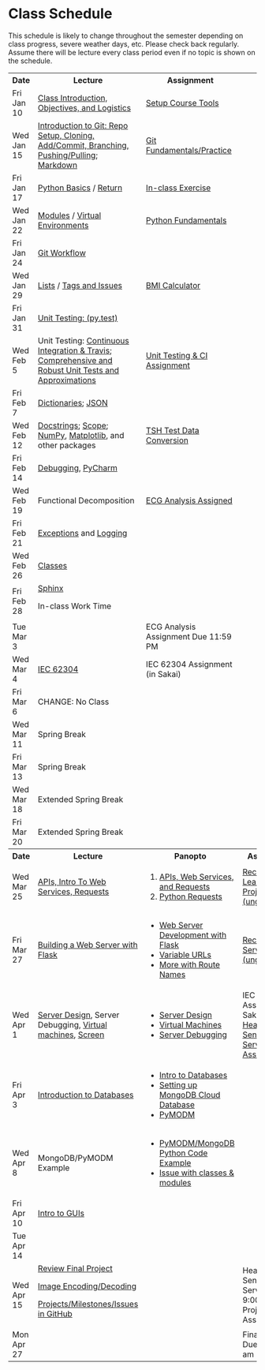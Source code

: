 # Class Schedule

This schedule is likely to change throughout the semester depending on class
progress, severe weather days, etc.  Please check back regularly.  Assume there 
will be lecture every class period even if no topic is shown on the schedule.

<table>

<tr>
<th>Date</th>
<th>Lecture</th>
<th>Assignment</th>
</tr>

<tr>
<td>Fri Jan 10</td>
  <td><a href="Lectures/Intro_Lecture.md">Class Introduction, Objectives, and Logistics</a></td>
  <td><a href="Assignments/01_tool_setup_git_intro.md">Setup Course Tools</a></td>
</tr>

<tr>
<td>Wed Jan 15</td>
<td><a href="Lectures/intro_to_git.md">Introduction to Git:  Repo Setup, 
  Cloning, Add/Commit, Branching, Pushing/Pulling</a>;   
  <a href="Resources/markdown.md">Markdown</a></td>
  
  <td><a href="Assignments/02_git_fundamentals_practice.md">Git Fundamentals/Practice</a></td
</tr>

<tr>
<td>Fri Jan 17</td>
  <td><a href="Lectures/python_basics.md">Python Basics</a> /
  <a href="Lectures/return_keyword.md">Return</a>
  </td>
  <td><a href="Lectures/python_basics.md#exercise-before-next-class">In-class Exercise</a></td>
</tr>

<tr>
<td>Wed Jan 22</td>
<td><a href="Lectures/modules.md">Modules</a> /
<a href="Lectures/virtual_environments.md">Virtual Environments</a> 

</td>
<td><a href="Assignments/PythonFundamentalAssignment.md">Python Fundamentals</a></td>
</tr>

<tr>
<td>Fri Jan 24</td> 
<td><a href="Lectures/git_workflow.md">Git Workflow</a> 
</td>
<td></td>
</tr>

<tr>
<td>Wed Jan 29</td>
<td> 
<a href="Lectures/lists.md">Lists</a> / 
<a href="Lectures/git_workflow_more.md">Tags and Issues</a> 
</td>
<td><a href="Assignments/BMICalculatorAssignment.md">BMI Calculator</a></td>
</tr>

<tr>
<td>Fri Jan 31</td>
<td><a href="Lectures/unit_testing.md">Unit Testing: (py.test)</a></td>
<td></td>
</tr>

<tr>
<td>Wed Feb 5</td>
<td>Unit Testing: <a href="Lectures/continuous_integration_travis.md">Continuous 
Integration & Travis</a>;
<a href="Lectures/robust_testing.md">Comprehensive and Robust Unit Tests and Approximations</a></td>
<td><a href="Assignments/UnitTestingCIAssignment.md">Unit Testing & CI Assignment</a></td>
</tr>

<tr>
<td>Fri Feb 7</td>
<td><a href="Lectures/dictionaries.md">Dictionaries</a>;
<a href="Lectures/json.md">JSON</a></td>
<td></td>
</tr>

<tr>
<td>Wed Feb 12</td>
<td>
<a href="Lectures/docstrings.md">Docstrings</a>; 
<a href="Lectures/variable_scope.md">Scope</a>;
<a href="Lectures/numpy.md">NumPy</a>, 
<a href="Lectures/matplotlib.md">Matplotlib</a>, and other packages</a>
</td>
<td><a href="Assignments/TSHTestDataConversion">TSH Test Data Conversion</td>
</tr>

<tr>
<td>Fri Feb 14</td>
<td><a href="Lectures/debugging.md">Debugging</a>, 
<a href="Resources/PyCharm">PyCharm</a> </td>
<td></td>
</tr>

<tr>
<td>Wed Feb 19</td>
<td>Functional Decomposition</td>
<td><a href="Assignments/ECG_Analysis">ECG Analysis Assigned</a></td>
</tr>

<tr>
<td>Fri Feb 21</td>
<td><a href="Lectures/exceptions_active_lecture.md">Exceptions</a> and 
<a href="Lectures/logging.md">Logging</a>
</td>
<td></td>
</tr>

<tr>
<td>Wed Feb 26</td>
<td>
<a href="Lectures/classes.md">Classes</a>  
</td>
<td></td>
</tr>

<tr>
<td>Fri Feb 28</td>
<td><a href="Lectures/sphinx.md">Sphinx</a>

In-class Work Time
</td>
<td></td>
</tr>

<tr>
<td> Tue Mar 3</td>
<td></td>
<td>ECG Analysis Assignment Due 11:59 PM</td>
<tr>

<td>Wed Mar 4</td>
<td><a href="https://en.wikipedia.org/wiki/IEC_62304">IEC 62304</td>
<td>IEC 62304 Assignment (in Sakai)</td>
</tr>

<tr>
<td>Fri Mar 6</td>
<td>CHANGE: No Class</td>
<td></td>
</tr>

<tr>
<td>Wed Mar 11</td>
<td>Spring Break</td>
<td></td>
</tr>

<tr>
<td>Fri Mar 13</td>
<td>Spring Break</td>
<td></td>
</tr>

<tr>
<td>Wed Mar 18</td>
<td>Extended Spring Break</td>
<td></td>
</tr>

<tr>
<td>Fri Mar 20</td>
<td>Extended Spring Break</td>
<td></td>
</tr>


<tr>
<th>Date</th>
<th>Lecture</th>
<th>Panopto</th>
<th>Assignment</th>
</tr>

<tr>
<td>Wed Mar 25</td>
<td><a href="Lectures/apis_webservices_requests.md">
APIs, Intro To Web Services, Requests</a></td>
<td>

1. <a href="https://pratt.capture.duke.edu/Panopto/Pages/Viewer.aspx?id=710630ea-a0bd-45ee-8111-ab8300f9774c">APIs, Web Services, and Requests</a>  
2. <a href="https://pratt.capture.duke.edu/Panopto/Pages/Viewer.aspx?id=35a11f63-fbfe-4d5b-a29e-ab830111cd65">Python Requests</a>
</td>
<td><a href="Lectures/name_server_project.md">Recommended Learning Project (ungraded)</a></td>
</tr>

<tr>
<td>Fri Mar 27</td>
<td>
  <a href="Lectures/flask_server_setup.md">
       Building a Web Server with Flask</a>
  </td>
<td>

* <a href="https://pratt.capture.duke.edu/Panopto/Pages/Viewer.aspx?id=b1367883-b4d2-47bb-8937-ab86013a5df3">Web Server Development with Flask</a>
* <a href="https://pratt.capture.duke.edu/Panopto/Pages/Viewer.aspx?id=e6e9b516-c411-4a8f-a6e8-ab86013cdc87">Variable URLs</a>
* <a href="https://pratt.capture.duke.edu/Panopto/Pages/Viewer.aspx?id=df81b9ff-9766-4cbe-87d7-ab86013cfc7a">More with Route Names</a>
</td>
  <td><a href="Lectures/time_server_project.md">Recommended Server Project
(ungraded)</a></td> 
</tr>

<tr>
<td>Wed Apr 1</td>
  <td><a href="Lectures/server_code_design.md">Server Design</a>, Server Debugging,   
  <a href="Resources/virtual_machines.md">Virtual machines</a>,
  <a href="Resources/WebServices/screen.md">Screen</a></td>
<td>

* <a href="https://pratt.capture.duke.edu/Panopto/Pages/Viewer.aspx?id=42e44216-db67-4df8-8c29-ab8a01570acf">Server Design</a>
* <a href="https://pratt.capture.duke.edu/Panopto/Pages/Viewer.aspx?id=c652765d-258f-4825-b9b5-ab8a0158e7c4">Virtual Machines</a>
* <a href="https://pratt.capture.duke.edu/Panopto/Pages/Viewer.aspx?id=4a01d850-2836-4490-b111-ab8a0158f5a6">Server Debugging</a>

</td>
<td>
IEC 62034 Assessment in Sakai Due
  
<a href="Assignments/heart_rate_sentinel_server_assignment.md">
Heart Rate Sentinel Server Assigned
</tr>

<tr>
<td>Fri Apr 3</td>
  <td>
  <a href="Lectures/databases.md">Introduction to Databases</td>
<td>

* <a href="https://pratt.capture.duke.edu/Panopto/Pages/Viewer.aspx?id=7e107f8a-ab5d-4bb6-9d70-ab9100de03f9">Intro to Databases</a>
* <a href="https://pratt.capture.duke.edu/Panopto/Pages/Viewer.aspx?id=418bac02-0040-499e-a939-ab9100de1624">Setting up MongoDB Cloud Database</a>
* <a href="https://pratt.capture.duke.edu/Panopto/Pages/Viewer.aspx?id=8e8faa62-7cb0-4bb1-bd3e-ab91011dc054">PyMODM</a>

</td>
<td></td>
</tr>

<tr>
  <td>Wed Apr 8</td>
  <td> MongoDB/PyMODM Example
  </td>
<td>

* <a href="https://pratt.capture.duke.edu/Panopto/Pages/Viewer.aspx?id=eb874abf-57aa-4a68-92a2-ab940166eb55">PyMODM/MongoDB Python Code Example</a>
* <a href="https://pratt.capture.duke.edu/Panopto/Pages/Viewer.aspx?id=c074fea3-716d-4dbe-a9e1-ab960129374b">Issue with classes & modules</a>
</td>
  <td></td>
</tr>

<tr>
<td>Fri Apr 10</td>
<td><a href="Lectures/intro_to_gui.md">Intro to GUIs</a></td>
<td></td>
<td></td>
</tr>

<tr>
<td> Tue Apr 14</td>
<td></td>
<td></td>
<td></td>
</tr>

<tr>
<td>Wed Apr 15</td>
<td><a href="Lectures/final_project_intro.md">Review Final Project</a>

<a href="Lectures/image_encoding_decoding.md">Image Encoding/Decoding</a>

<a href="Lectures/github_teams.md">Projects/Milestones/Issues in GitHub</a>


</td>
<td></td>
<td>Heart Rate Sentinel Server Due at 9:00 am

<!--<a href="Assignments/final_image_processor.md">-->Final Project Assigned
</td>
</tr>


<!--<a href="Lectures/intro_to_security.md">Introduction to Security</a>-->

<!--<a href="Lectures/testing_fixtures_and_other_testing.md">Unit Testing:  Testing Fixtures</a>-->
  


<tr>
<td>Mon Apr 27</td>
<td></td>
<td></td>
<td> Final Project Due at 9:00 am </td>
</tr>

<table>
